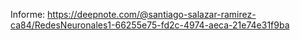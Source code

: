 Informe: https://deepnote.com/@santiago-salazar-ramirez-ca84/RedesNeuronales1-66255e75-fd2c-4974-aeca-21e74e31f9ba
